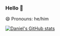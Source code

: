 ### Hello 👋

😄 Pronouns: he/him


[![Daniel's GitHub stats](https://github-readme-stats.vercel.app/api?username=daniel-haugen?theme=nord)](https://github.com/daniel-haugen/github-readme-stats)







<!--
**daniel-haugen/daniel-haugen** is a ✨ _special_ ✨ repository because its `README.md` (this file) appears on your GitHub profile.

Here are some ideas to get you started:

- 🔭 I’m currently working on ...
- 🌱 I’m currently learning ...
- 👯 I’m looking to collaborate on ...
- 🤔 I’m looking for help with ...
- 💬 Ask me about ...
- 📫 How to reach me: ...
- 😄 Pronouns: ...
- ⚡ Fun fact: ...
-->
